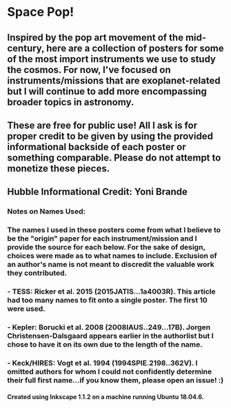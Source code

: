 # Space Pop!

## Inspired by the pop art movement of the mid-century, here are a collection of posters for some of the most import instruments we use to study the cosmos. For now, I've focused on instruments/missions that are exoplanet-related but I will continue to add more encompassing broader topics in astronomy.

## These are free for public use! All I ask is for proper credit to be given by using the provided informational backside of each poster or something comparable. Please do not attempt to monetize these pieces.

## Hubble Informational Credit: Yoni Brande

### Notes on Names Used:
### The names I used in these posters come from what I believe to be the "origin" paper for each instrument/mission and I provide the source for each below. For the sake of design, choices were made as to what names to include. Exclusion of an author's name is not meant to discredit the valuable work they contributed. 

### - TESS: Ricker et al. 2015 (2015JATIS...1a4003R). This article had too many names to fit onto a single poster. The first 10 were used.
### - Kepler: Borucki et al. 2008 (2008IAUS..249...17B). Jorgen Christensen-Dalsgaard appears earlier in the authorlist but I chose to have it on its own due to the length of the name.
### - Keck/HIRES: Vogt et al. 1994 (1994SPIE.2198..362V). I omitted authors for whom I could not confidently determine their full first name...if you know them, please open an issue! :) 



#### Created using Inkscape 1.1.2 on a machine running Ubuntu 18.04.6.
